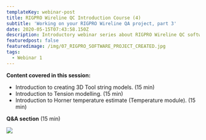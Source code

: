 ```yaml
---
templateKey: webinar-post
title: RIGPRO Wireline QC Introduction Course (4)
subtitle: 'Working on your RIGPRO Wireline QA project, part 3'
date: 2020-05-15T07:43:58.150Z
description: Introductory webinar series about RIGPRO Wireline QC software platform.
featuredpost: false
featuredimage: /img/07_RIGPRO_SOFTWARE_PROJECT_CREATED.jpg
tags:
  - Webinar 1
---
```

**Content covered in this session:**

* Introduction to creating 3D Tool string models. (15 min)
* Introduction to Tension modelling. (15 min)
* Introduction to Horner temperature estimate (Temperature module). (15 min)

**Q&A section** (15 min)

![](/img/Capture.PNG)
